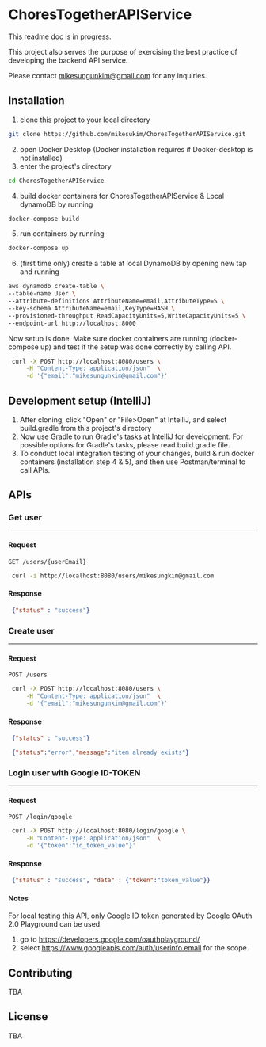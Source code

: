 # ChoresTogetherAPIService
This readme doc is in progress.

This project also serves the purpose of exercising the best practice of developing the backend API service. 

Please contact mikesungunkim@gmail.com for any inquiries.
## Installation

1. clone this project to your local directory
```bash
git clone https://github.com/mikesukim/ChoresTogetherAPIService.git
```
2. open Docker Desktop (Docker installation requires if Docker-desktop is not installed)
3. enter the project's directory
```bash
cd ChoresTogetherAPIService
```
4. build docker containers for ChoresTogetherAPIService & Local dynamoDB by running
```bash
docker-compose build
```
5. run containers by running
```bash
docker-compose up
```
6. (first time only) create a table at local DynamoDB by opening new tap and running
```bash
aws dynamodb create-table \
--table-name User \
--attribute-definitions AttributeName=email,AttributeType=S \
--key-schema AttributeName=email,KeyType=HASH \
--provisioned-throughput ReadCapacityUnits=5,WriteCapacityUnits=5 \
--endpoint-url http://localhost:8000 
```

Now setup is done. Make sure docker containers are running (docker-compose up) and test if the setup was done correctly by calling API.
```bash
 curl -X POST http://localhost:8080/users \
     -H "Content-Type: application/json"  \
     -d '{"email":"mikesungunkim@gmail.com"}'
```


## Development setup (IntelliJ)
1. After cloning, click "Open" or "File>Open" at IntelliJ, and select build.gradle from this project's directory
2. Now use Gradle to run Gradle's tasks at IntelliJ for development. For possible options for Gradle's tasks, please read build.gradle file.
3. To conduct local integration testing of your changes, build & run docker containers (installation step 4 & 5), and then use Postman/terminal to call APIs.

## APIs
### Get user
___
#### Request
 `GET /users/{userEmail}`
```bash
 curl -i http://localhost:8080/users/mikesungkim@gmail.com
```
#### Response
```Json
 {"status" : "success"}
```

### Create user
___
#### Request
`POST /users`
```bash
 curl -X POST http://localhost:8080/users \
     -H "Content-Type: application/json"  \
     -d '{"email":"mikesungunkim@gmail.com"}'
```
#### Response
```Json
 {"status" : "success"}
```
```Json
 {"status":"error","message":"item already exists"}
```

### Login user with Google ID-TOKEN
___
#### Request
`POST /login/google`
```bash
 curl -X POST http://localhost:8080/login/google \
     -H "Content-Type: application/json"  \
     -d '{"token":"id_token_value"}'
```
#### Response
```Json
 {"status" : "success", "data" : {"token":"token_value"}}
```
#### Notes
For local testing this API, only Google ID token generated by Google OAuth 2.0 Playground can be used.
1. go to https://developers.google.com/oauthplayground/
2. select https://www.googleapis.com/auth/userinfo.email for the scope.


## Contributing
TBA
## License
TBA
